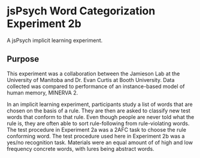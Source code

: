 # jsPsych Word Categorization Experiment 2b
A jsPsych implicit learning experiment.

## Purpose

This experiment was a collaboration between the Jamieson Lab at the University of Manitoba and Dr. Evan Curtis at Booth University. Data collected was compared to performance of an instance-based model of human memory, MINERVA 2.

In an implicit learning experiment, participants study a list of words that are chosen on the basis of a rule. They are then are asked to classify new test words that conform to that rule. Even though people are never told what the rule is, they are often able to sort rule-following from rule-violating words. 
The test procedure in Experiment 2a was a 2AFC task to choose the rule conforming word. The test procedure used here in Experiment 2b was a yes/no recognition task. Materials were an equal amount of of high and low frequency concrete words, with lures being abstract words.
